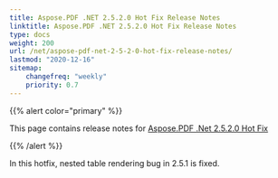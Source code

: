 ```yaml
---
title: Aspose.PDF .NET 2.5.2.0 Hot Fix Release Notes
linktitle: Aspose.PDF .NET 2.5.2.0 Hot Fix Release Notes
type: docs
weight: 200
url: /net/aspose-pdf-net-2-5-2-0-hot-fix-release-notes/
lastmod: "2020-12-16"
sitemap:
    changefreq: "weekly"
    priority: 0.7
---
```


{{% alert color="primary" %}} 

This page contains release notes for [Aspose.PDF .Net 2.5.2.0 Hot Fix](http://www.aspose.com/downloads/pdf/net/new-releases/aspose.pdf-.net-2.5.2.0-hot-fix/)

{{% /alert %}} 

In this hotfix, nested table rendering bug in 2.5.1 is fixed.
